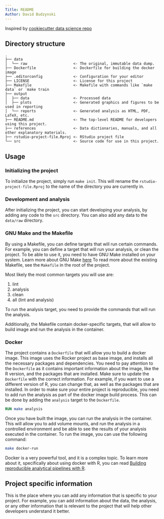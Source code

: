 ```yaml
---
Title: README
Author: David Budzynski
---
```


Inspired by [cookiecutter data science
repo](https://github.com/drivendata/cookiecutter-data-science)

## Directory structure

```raw
.
├── data
│  └── raw                     <- The original, immutable data dump.
├── Dockerfile                 <- Dockerfile for building the docker image
├── .editorconfig              <- Configuration for your editor
├── LICENSE                    <- License for this project
├── Makefile                   <- Makefile with commands like `make data` or `make train
├── output
│  ├── data                    <- Processed data
│  ├── plots                   <- Generated graphics and figures to be used in reporting
│  └── reports                 <- Generated analysis as HTML, PDF, LaTeX, etc.
├── README.md                  <- The top-level README for developers using this project.
├── references                 <- Data dictionaries, manuals, and all other explanatory materials.
├── rstudio-project-file.Rproj <- RStudio project file
└── src                        <- Source code for use in this project.
```

## Usage

### Initializing the project

To initialize the project, simply run `make init`. This will rename the
`rstudio-project-file.Rproj` to the name of the directory you are currently in.

### Development and analysis

After initializing the project, you can start developing your analysis, by
adding any code to the `src` directory. You can also add any data to the
`data/raw` directory.

### GNU Make and the Makefile

By using a Makefile, you can define targets that will run certain commands. For
example, you can define a target that will run your analysis, or clean the
project. To be able to use it, you need to have GNU Make installed on your
system. Learn more about GNU Make [here](https://www.gnu.org/software/make/) To
read more about the existing Makefile, see the `Makefile` in the root of the
project.

Most likely the most common targets you will use are:

1. lint
2. analysis
3. clean
4. all (lint and analysis)
  
To run the analysis target, you need to provide the commands that will run the
analysis.

Additionally, the Makefile contain docker-specific targets, that will allow to
build image and run the analysis in the container.

### Docker

The project contains a `Dockerfile` that will allow you to build a docker image.
This image uses the Rocker project as base image, and installs all the necessary
packages and dependencies. You need to pay attention to the `Dockerfile` as it
contains important information about the image, like the R version, and the
packages that are installed. Make sure to update the `Dockerfile` with the
correct information. For example, if you want to use a different version of R,
you can change that, as well as the packages that are installed. In order to
make sure your entire project is reproducible, you need to add run the analysis
as part of the docker image build process. This can be done by adding the
`analysis` target to the `Dockerfile`.

```Dockerfile
RUN make analysis
```

Once you have built the image, you can run the analysis in the container. This
will allow you to add volume mounts, and run the analysis in a controlled
environment and be able to see the results of your analysis executed in the
container. To run the image, you can use the following command:

```bash
make docker-run
```

Docker is a very powerful tool, and it is a complex topic. To learn more about
it, specifically about using docker with R, you can read [Building reproducible
analytical pipelines with R](https://raps-with-r.dev/).

## Project specific information

This is the place where you can add any information that is specific to your
project. For example, you can add information about the data, the analysis, or
any other information that is relevant to the project that will help other
developers understand it better.
